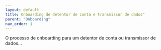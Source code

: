 ```yaml
---
layout: default
title: Onboarding de detentor de conta e transmissor de dados"
parent: "Onboarding"
nav_order: 1
---
```

O processo de onboarding para um detentor de conta ou transmissor de dados...